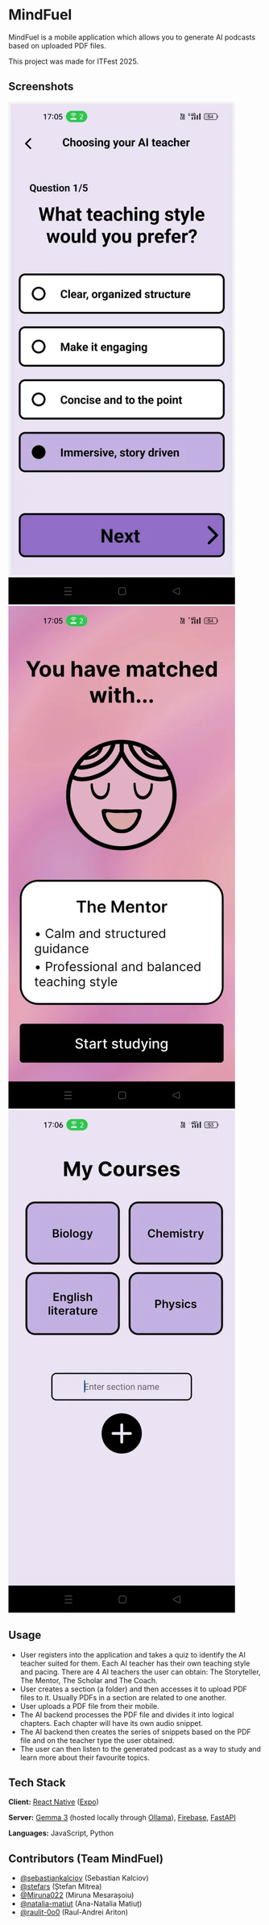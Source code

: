 # MindFuel

MindFuel is a mobile application which allows you to generate AI podcasts based on uploaded PDF files.

This project was made for ITFest 2025.

## Screenshots

![AI teacher match quiz](src/frontend/assets/app_screenshot_quiz.jpg)
![AI teacher match](src/frontend/assets/app_screenshot_matched_with.jpg)
![AI teacher match quiz](src/frontend/assets/app_screenshot_courselist.jpg)

## Usage

- User registers into the application and takes a quiz to identify the AI teacher suited for them. Each AI teacher has their own teaching style and pacing. There are 4 AI teachers the user can obtain: The Storyteller, The Mentor, The Scholar and The Coach.
- User creates a section (a folder) and then accesses it to upload PDF files to it. Usually PDFs in a section are related to one another.
- User uploads a PDF file from their mobile.
- The AI backend processes the PDF file and divides it into logical chapters. Each chapter will have its own audio snippet.
- The AI backend then creates the series of snippets based on the PDF file and on the teacher type the user obtained.
- The user can then listen to the generated podcast as a way to study and learn more about their favourite topics.

## Tech Stack

**Client:** [React Native](https://reactnative.dev/) ([Expo](https://expo.dev/))

**Server:** [Gemma 3](https://blog.google/technology/developers/gemma-3/) (hosted locally through [Ollama](https://ollama.com/library/gemma3)), [Firebase](https://firebase.google.com/), [FastAPI](https://fastapi.tiangolo.com/)

**Languages:** JavaScript, Python


## Contributors (Team MindFuel)

- [@sebastiankalciov](https://www.github.com/sebastiankalciov) (Sebastian Kalciov)
- [@stefars](https://www.github.com/stefars) (Ștefan Mitrea)
- [@Miruna022](https://github.com/Miruna022) (Miruna Mesarașoiu)
- [@natalia-matiut](https://github.com/natalia-matiut) (Ana-Natalia Matiuț)
- [@raulit-0o0](https://www.github.com/raulit-0o0) (Raul-Andrei Ariton)